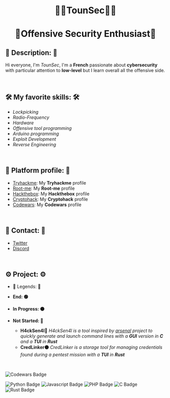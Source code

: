 <h1 align="center"><b>👨‍💻TounSec👨‍💻</b></h1>
<h1 align="center"><b>🔑Offensive Security Enthusiast🔑</b></h1>

## 📝 Description: 📝

Hi everyone, I'm *TounSec*, I'm a **French** passionate about **cybersecurity** with particular attention to **low-level** but I learn overall all the offensive side.

<br>

## 🛠️ My favorite skills: 🛠️

- *Lockpicking*
- *Radio-Frequency*
- *Hardware*
- *Offensive tool programming*
- *Arduino programming*
- *Exploit Development*
- *Reverse Engineering*

<br>

## 🎯 Platform profile: 🎯

- [Tryhackme](https://tryhackme.com/p/hackethique): My **Tryhackme** profile
- [Root-me](https://www.root-me.org/TounSec?lang=fr#3fd1443b41bc78f13bcba0b18d2203cc): My **Root-me** profile
- [Hackthebox](https://app.hackthebox.com/profile/overview): My **Hackthebox** profile
- [Cryptohack](https://cryptohack.org/user/TounSec/): My **Cryptohack** profile
- [Codewars](https://www.codewars.com/users/TounSec): My **Codewars** profile

<br>

## 📧 Contact: 📧

- [Twitter](https://twitter.com/Hackethique1)
- [Discord](https://discord.com/users/280654626360000513)

<br>

## ⚙️ Project: ⚙️

- 🏁 Legends: 🏁
- **End: 🟢**
- **In Progress: 🟠**
- **Not Started: 🔴**

    - **H4ckSen4l🔴** *H4ckSen4l is a tool inspired by [arsenal](https://github.com/Orange-Cyberdefense/arsenal) project to quickly generate and launch command lines with a **GUI** version in **C** and a **TUI** in **Rust***
    - **CredLinker🟠** *CredLinker is a storage tool for managing credentials found during a pentest mission with a **TUI** in **Rust***

<br>

![Codewars Badge](https://www.codewars.com/users/TounSec/badges/large)

![Python Badge](https://img.shields.io/badge/Linux-FCC624?logo=linux&logoColor=000&style=for-the-badge)
![Javascript Badge](https://img.shields.io/badge/JavaScript-F7DF1E?style=for-the-badge&logo=javascript&logoColor=black)
![PHP Badge](https://img.shields.io/badge/PHP-777BB4?style=for-the-badge&logo=php&logoColor=white)
![C Badge](https://img.shields.io/badge/C-00599C?style=for-the-badge&logo=c&logoColor=white)
![Rust Badge](https://img.shields.io/badge/Rust-000000?style=for-the-badge&logo=rust&logoColor=white)